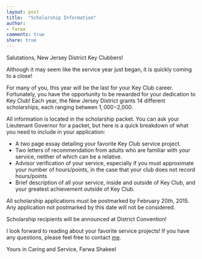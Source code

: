 ```yaml
---
layout: post
title:  "Scholarship Information"
author:
- farwa
comments: true
share: true
---
```


Salutations, New Jersey District Key Clubbers!

Although it may seem like the service year just began, it is quickly coming to a close!

For many of you, this year will be the last for your Key Club career. Fortunately, you have the opportunity to be rewarded for your dedication to Key Club! Each year, the New Jersey District grants 14 different scholarships, each ranging between $1,000-$2,000.

All information is located in the scholarship packet. You can ask your Lieutenant Governor for a packet, but here is a quick breakdown of what you need to include in your application:

- A two page essay detailing your favorite Key Club service project.
- Two letters of recommendation from adults who are familiar with your service, neither of which can be a relative.
- Advisor verification of your service, especially if you must approximate your number of hours/points, in the case that your club does not record hours/points
- Brief description of all your service, inside and outside of Key Club, and your greatest achievement outside of Key Club.

All scholarship applications must be postmarked by February 20th, 2015. Any application not postmarked by this date will not be considered.

Scholarship recipients will be announced at District Convention!

I look forward to reading about your favorite service projects! If you have any questions, please feel free to contact <a href="/board/farwa.html">me</a>.

Yours in Caring and Service,
Farwa Shakeel
